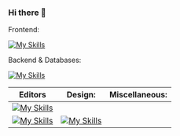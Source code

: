 ### Hi there 👋

Frontend:

[![My Skills](https://skillicons.dev/icons?i=html,css,js,react,vite,bootstrap,alpinej)](https://skillicons.dev)

Backend & Databases:

[![My Skills](https://skillicons.dev/icons?i=java,laravel,php,py,mysql,postgres)](https://skillicons.dev)


| Editors | Design: | Miscellaneous: |
| --- | --- | --- |
| [![My Skills](https://skillicons.dev/icons?i=vscode,idea,webstorm,atom)](https://skillicons.dev)
 | [![My Skills](https://skillicons.dev/icons?i=ai,ps,figma)](https://skillicons.dev) | [![My Skills](https://skillicons.dev/icons?i=bitbucket,github,npm)](https://skillicons.dev) |


<!--
**Lucinde/Lucinde** is a ✨ _special_ ✨ repository because its `README.md` (this file) appears on your GitHub profile.

Here are some ideas to get you started:

- 🔭 I’m currently working on ...
- 🌱 I’m currently learning ...
- 👯 I’m looking to collaborate on ...
- 🤔 I’m looking for help with ...
- 💬 Ask me about ...
- 📫 How to reach me: ...
- 😄 Pronouns: ...
- ⚡ Fun fact: ...
-->
